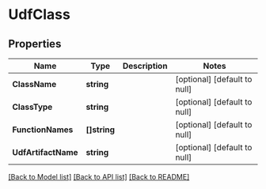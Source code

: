 # UdfClass

## Properties
Name | Type | Description | Notes
------------ | ------------- | ------------- | -------------
**ClassName** | **string** |  | [optional] [default to null]
**ClassType** | **string** |  | [optional] [default to null]
**FunctionNames** | **[]string** |  | [optional] [default to null]
**UdfArtifactName** | **string** |  | [optional] [default to null]

[[Back to Model list]](../README.md#documentation-for-models) [[Back to API list]](../README.md#documentation-for-api-endpoints) [[Back to README]](../README.md)


